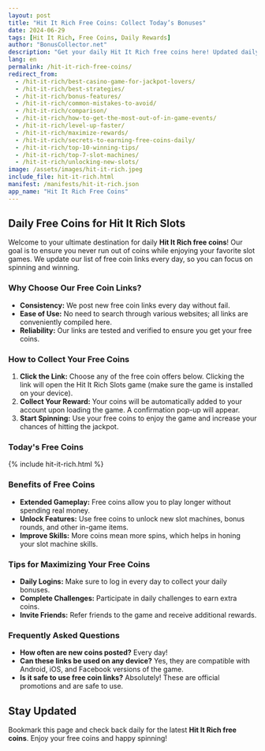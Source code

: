 ```yaml
---
layout: post
title: "Hit It Rich Free Coins: Collect Today’s Bonuses"
date: 2024-06-29
tags: [Hit It Rich, Free Coins, Daily Rewards]
author: "BonusCollector.net"
description: "Get your daily Hit It Rich free coins here! Updated daily to ensure you have enough coins to keep spinning and winning."
lang: en
permalink: /hit-it-rich-free-coins/
redirect_from:
  - /hit-it-rich/best-casino-game-for-jackpot-lovers/
  - /hit-it-rich/best-strategies/
  - /hit-it-rich/bonus-features/
  - /hit-it-rich/common-mistakes-to-avoid/
  - /hit-it-rich/comparison/
  - /hit-it-rich/how-to-get-the-most-out-of-in-game-events/
  - /hit-it-rich/level-up-faster/
  - /hit-it-rich/maximize-rewards/
  - /hit-it-rich/secrets-to-earning-free-coins-daily/
  - /hit-it-rich/top-10-winning-tips/
  - /hit-it-rich/top-7-slot-machines/
  - /hit-it-rich/unlocking-new-slots/
image: /assets/images/hit-it-rich.jpeg
include_file: hit-it-rich.html
manifest: /manifests/hit-it-rich.json
app_name: "Hit It Rich Free Coins"
---
```


## Daily Free Coins for Hit It Rich Slots

Welcome to your ultimate destination for daily **Hit It Rich free coins**! Our goal is to ensure you never run out of coins while enjoying your favorite slot games. We update our list of free coin links every day, so you can focus on spinning and winning.

### Why Choose Our Free Coin Links?

- **Consistency:** We post new free coin links every day without fail.
- **Ease of Use:** No need to search through various websites; all links are conveniently compiled here.
- **Reliability:** Our links are tested and verified to ensure you get your free coins.

### How to Collect Your Free Coins

1. **Click the Link:** Choose any of the free coin offers below. Clicking the link will open the Hit It Rich Slots game (make sure the game is installed on your device).
2. **Collect Your Reward:** Your coins will be automatically added to your account upon loading the game. A confirmation pop-up will appear.
3. **Start Spinning:** Use your free coins to enjoy the game and increase your chances of hitting the jackpot.

### Today's Free Coins

{% include hit-it-rich.html %}

### Benefits of Free Coins

- **Extended Gameplay:** Free coins allow you to play longer without spending real money.
- **Unlock Features:** Use free coins to unlock new slot machines, bonus rounds, and other in-game items.
- **Improve Skills:** More coins mean more spins, which helps in honing your slot machine skills.

### Tips for Maximizing Your Free Coins

- **Daily Logins:** Make sure to log in every day to collect your daily bonuses.
- **Complete Challenges:** Participate in daily challenges to earn extra coins.
- **Invite Friends:** Refer friends to the game and receive additional rewards.

### Frequently Asked Questions

- **How often are new coins posted?** Every day!
- **Can these links be used on any device?** Yes, they are compatible with Android, iOS, and Facebook versions of the game.
- **Is it safe to use free coin links?** Absolutely! These are official promotions and are safe to use.

## Stay Updated

Bookmark this page and check back daily for the latest **Hit It Rich free coins**. Enjoy your free coins and happy spinning!